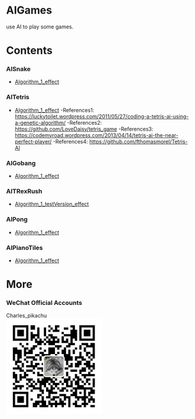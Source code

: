 # AIGames
use AI to play some games.

# Contents
### AISnake
- [Algorithm_1_effect](https://github.com/CharlesPikachu/AIGames/tree/master/AIsnake/Algorithm_1/effect)
### AITetris
- [Algorithm_1_effect](https://github.com/CharlesPikachu/AIGames/tree/master/AITetris/Algorithm_1/effect)
	-References1: https://luckytoilet.wordpress.com/2011/05/27/coding-a-tetris-ai-using-a-genetic-algorithm/
	-References2: https://github.com/LoveDaisy/tetris_game
	-References3: https://codemyroad.wordpress.com/2013/04/14/tetris-ai-the-near-perfect-player/
	-References4: https://github.com/fthomasmorel/Tetris-AI
### AIGobang
- [Algorithm_1_effect](https://github.com/CharlesPikachu/AIGames/tree/master/AIGobang/Algorithm_1/effect)
### AITRexRush
- [Algorithm_1_testVersion_effect](https://github.com/CharlesPikachu/AIGames/tree/master/AITRexRush/Algorithm_1/effect)
### AIPong
- [Algorithm_1_effect](https://github.com/CharlesPikachu/AIGames/tree/master/AIPong/Algorithm_1/effect)
### AIPianoTiles
- [Algorithm_1_effect](https://github.com/CharlesPikachu/AIGames/tree/master/AIPianoTiles/Algorithm_1/effect)

# More
### WeChat Official Accounts
Charles_pikachu  
![img](pikachu.jpg)
